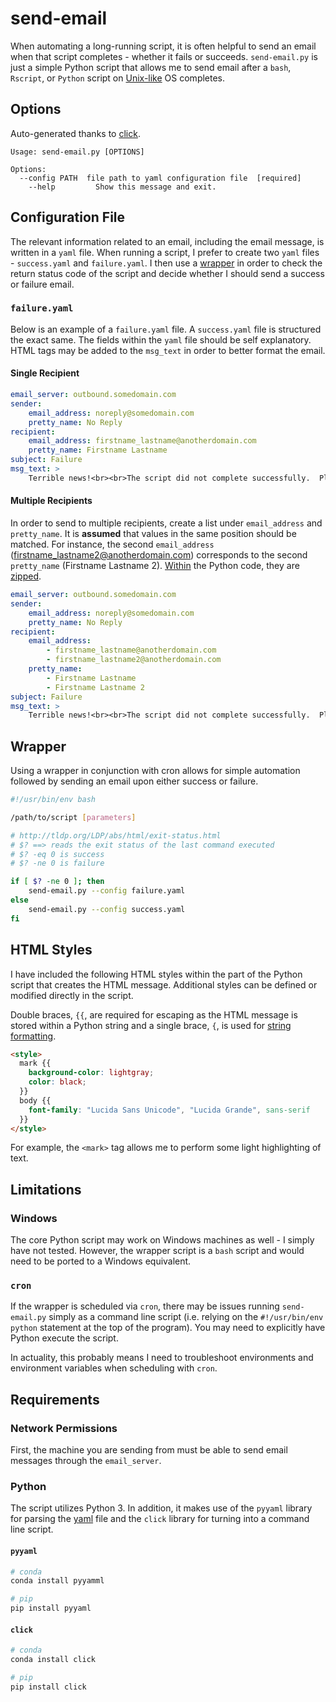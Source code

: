 # send-email

When automating a long-running script, it is often helpful to send an email when that script completes - whether it fails or succeeds.  `send-email.py` is just a simple Python script that allows me to send email after a `bash`, `Rscript`, or `Python` script on [Unix-like](https://en.wikipedia.org/wiki/Unix-like) OS completes.

## Options
Auto-generated thanks to [click](http://click.pocoo.org).

```
Usage: send-email.py [OPTIONS]

Options:
  --config PATH  file path to yaml configuration file  [required]
    --help         Show this message and exit.
```

## Configuration File
The relevant information related to an email, including the email message, is written in a `yaml` file.  When running a script, I prefer to create two `yaml` files - `success.yaml` and `failure.yaml`.  I then use a [wrapper](#wrapper) in order to check the return status code of the script and decide whether I should send a success or failure email.

### `failure.yaml`
Below is an example of a `failure.yaml` file.  A `success.yaml` file is structured the exact same.  The fields within the `yaml` file should be self explanatory.  HTML tags may be added to the `msg_text` in order to better format the email.

#### Single Recipient

```yaml
email_server: outbound.somedomain.com
sender:
    email_address: noreply@somedomain.com
    pretty_name: No Reply
recipient:
    email_address: firstname_lastname@anotherdomain.com
    pretty_name: Firstname Lastname
subject: Failure
msg_text: >
    Terrible news!<br><br>The script did not complete successfully.  Please check the script and try again.
```

#### Multiple Recipients
In order to send to multiple recipients, create a list under `email_address` and `pretty_name`.  It is **assumed** that values in the same position should be matched. For instance, the second `email_address` (firstname_lastname2@anotherdomain.com) corresponds to the second `pretty_name` (Firstname Lastname 2).  [Within](send-email.py#L71) the Python code, they are [zipped](https://docs.python.org/3/library/functions.html#zip). 

```yaml
email_server: outbound.somedomain.com
sender:
    email_address: noreply@somedomain.com
    pretty_name: No Reply
recipient:
    email_address:
        - firstname_lastname@anotherdomain.com
        - firstname_lastname2@anotherdomain.com
    pretty_name:
        - Firstname Lastname
        - Firstname Lastname 2
subject: Failure
msg_text: >
    Terrible news!<br><br>The script did not complete successfully.  Please check the script and try again.
```

## Wrapper
Using a wrapper in conjunction with cron allows for simple automation followed by sending an email upon either success or failure. 

```bash
#!/usr/bin/env bash

/path/to/script [parameters]

# http://tldp.org/LDP/abs/html/exit-status.html
# $? ==> reads the exit status of the last command executed
# $? -eq 0 is success
# $? -ne 0 is failure

if [ $? -ne 0 ]; then
    send-email.py --config failure.yaml
else
    send-email.py --config success.yaml
fi
```

## HTML Styles
I have included the following HTML styles within the part of the Python script that creates the HTML message.  Additional styles can be defined or modified directly in the script.

Double braces, `{{`, are required for escaping as the HTML message is stored within a Python string and a single brace, `{`, is used for [string formatting](https://docs.python.org/3/library/string.html#format-string-syntax).

```html
<style>
  mark {{
    background-color: lightgray;
    color: black;
  }}
  body {{
    font-family: "Lucida Sans Unicode", "Lucida Grande", sans-serif
  }}
</style>
```

For example, the `<mark>` tag allows me to perform some light highlighting of text.

## Limitations

### Windows
The core Python script may work on Windows machines as well - I simply have not tested.  However, the wrapper script is a `bash` script and would need to be ported to a Windows equivalent.

### `cron`
If the wrapper is scheduled via `cron`, there may be issues running `send-email.py` simply as a command line script (i.e. relying on the `#!/usr/bin/env python` statement at the top of the program).  You may need to explicitly have Python execute the script.

In actuality, this probably means I need to troubleshoot environments and environment variables when scheduling with `cron`.

## Requirements

### Network Permissions
First, the machine you are sending from must be able to send email messages through the `email_server`.

### Python
The script utilizes Python 3.  In addition, it makes use of the `pyyaml` library for parsing the [yaml](#failureyaml) file and the `click` library for turning into a command line script.

#### `pyyaml`

```python
# conda
conda install pyyamml

# pip
pip install pyyaml
```

#### `click`

```python
# conda
conda install click

# pip
pip install click
```
